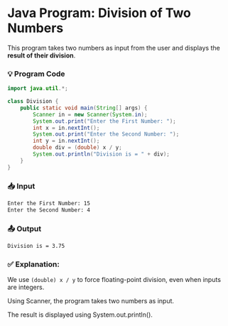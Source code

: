 # Java Program: Division of Two Numbers

This program takes two numbers as input from the user and displays the **result of their division**.

### 💡 Program Code
```java
import java.util.*;

class Division {
    public static void main(String[] args) {
        Scanner in = new Scanner(System.in);
        System.out.print("Enter the First Number: ");
        int x = in.nextInt();
        System.out.print("Enter the Second Number: ");
        int y = in.nextInt();
        double div = (double) x / y;
        System.out.println("Division is = " + div);
    }
}
```
### 📥 Input
```bash
Enter the First Number: 15  
Enter the Second Number: 4
```
### 📤 Output
```bash
Division is = 3.75
```

### ✅ Explanation:

We use ``` (double) x / y ``` to force floating-point division, even when inputs are integers.

Using Scanner, the program takes two numbers as input.

The result is displayed using System.out.println().
